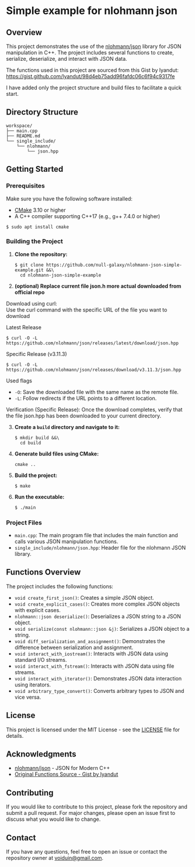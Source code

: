
# Simple example for nlohmann json

## Overview

This project demonstrates the use of the [nlohmann/json](https://github.com/nlohmann/json) library for JSON manipulation in C++. The project includes several functions to create, serialize, deserialize, and interact with JSON data.

The functions used in this project are sourced from this Gist by lyandut:\
https://gist.github.com/lyandut/98d4eb75add96fafdc06c6f94c9317fe

I have added only the project structure and build files to facilitate a quick start.

## Directory Structure

```files
workspace/
├── main.cpp
├── README.md
└── single_include/
    └── nlohmann/
        └── json.hpp
```

## Getting Started

### Prerequisites

Make sure you have the following software installed:

- [CMake](https://cmake.org/) 3.10 or higher
- A C++ compiler supporting C++17 (e.g., g++ 7.4.0 or higher)

```console
$ sudo apt install cmake
```

### Building the Project

1. **Clone the repository:**

    ```console
    $ git clone https://github.com/null-galaxy/nlohmann-json-simple-example.git &&\
      cd nlohmann-json-simple-example
    ```

2. **(optional) Replace current file json.h more actual downloaded from official repo**

Download using curl:\
Use the curl command with the specific URL of the file you want to download

Latest Release
```console
$ curl -O -L https://github.com/nlohmann/json/releases/latest/download/json.hpp
```

Specific Release (v3.11.3)
```console
$ curl -O -L https://github.com/nlohmann/json/releases/download/v3.11.3/json.hpp
```

Used flags
- `-O`: Save the downloaded file with the same name as the remote file.
- `-L`: Follow redirects if the URL points to a different location.


Verification (Specific Release):
Once the download completes, verify that the file json.hpp has been downloaded to your current directory.


3. **Create a `build` directory and navigate to it:**

    ```console
    $ mkdir build &&\
      cd build
    ```

4. **Generate build files using CMake:**

    ```console
    cmake ..
    ```

5. **Build the project:**

    ```console
    $ make
    ```

6. **Run the executable:**

    ```bash
    $ ./main
    ```

### Project Files

- `main.cpp`: The main program file that includes the main function and calls various JSON manipulation functions.
- `single_include/nlohmann/json.hpp`: Header file for the nlohmann JSON library.

## Functions Overview

The project includes the following functions:

- `void create_first_json()`: Creates a simple JSON object.
- `void create_explicit_cases()`: Creates more complex JSON objects with explicit cases.
- `nlohmann::json deserialize()`: Deserializes a JSON string to a JSON object.
- `void serialize(const nlohmann::json &j)`: Serializes a JSON object to a string.
- `void diff_serialization_and_assignment()`: Demonstrates the difference between serialization and assignment.
- `void interact_with_iostream()`: Interacts with JSON data using standard I/O streams.
- `void interact_with_fstream()`: Interacts with JSON data using file streams.
- `void interact_with_iterator()`: Demonstrates JSON data interaction using iterators.
- `void arbitrary_type_convert()`: Converts arbitrary types to JSON and vice versa.

## License

This project is licensed under the MIT License - see the [LICENSE](LICENSE) file for details.

## Acknowledgments

- [nlohmann/json](https://github.com/nlohmann/json) - JSON for Modern C++
- [Original Functions Source - Gist by lyandut](https://gist.github.com/lyandut/98d4eb75add96fafdc06c6f94c9317fe)

## Contributing

If you would like to contribute to this project, please fork the repository and submit a pull request. For major changes, please open an issue first to discuss what you would like to change.

## Contact

If you have any questions, feel free to open an issue or contact the repository owner at [voiduin@gmail.com](mailto:voiduin@gmail.com).
